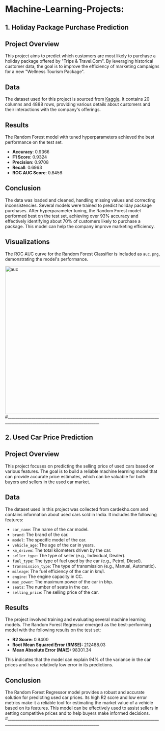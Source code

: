 # Machine-Learning-Projects:
## 1. Holiday Package Purchase Prediction

## Project Overview

This project aims to predict which customers are most likely to purchase a holiday package offered by "Trips & Travel.Com". By leveraging historical customer data, the goal is to improve the efficiency of marketing campaigns for a new "Wellness Tourism Package".

## Data

The dataset used for this project is sourced from [Kaggle](https://www.kaggle.com/datasets/susant4learning/holiday-package-purchase-prediction). It contains 20 columns and 4888 rows, providing various details about customers and their interactions with the company's offerings.

## Results

The Random Forest model with tuned hyperparameters achieved the best performance on the test set.

*   **Accuracy**: 0.9366
*   **F1 Score**: 0.9324
*   **Precision**: 0.9708
*   **Recall**: 0.6963
*   **ROC AUC Score**: 0.8456

## Conclusion

The data was loaded and cleaned, handling missing values and correcting inconsistencies. Several models were trained to predict holiday package purchases. After hyperparameter tuning, the Random Forest model performed best on the test set, achieving over 93% accuracy and effectively identifying about 70% of customers likely to purchase a package. This model can help the company improve marketing efficiency.

## Visualizations

The ROC AUC curve for the Random Forest Classifier is included as `auc.png`, demonstrating the model's performance.

<img width="640" height="480" alt="auc" src="https://github.com/user-attachments/assets/6baeb31d-3fd5-4fef-8ab7-40488f199242" />
#_____________________________________________________________________________________________________________________________


## 2. Used Car Price Prediction

## Project Overview

This project focuses on predicting the selling price of used cars based on various features. The goal is to build a reliable machine learning model that can provide accurate price estimates, which can be valuable for both buyers and sellers in the used car market.

## Data

The dataset used in this project was collected from cardekho.com and contains information about used cars sold in India. It includes the following features:

- `car_name`: The name of the car model.
- `brand`: The brand of the car.
- `model`: The specific model of the car.
- `vehicle_age`: The age of the car in years.
- `km_driven`: The total kilometers driven by the car.
- `seller_type`: The type of seller (e.g., Individual, Dealer).
- `fuel_type`: The type of fuel used by the car (e.g., Petrol, Diesel).
- `transmission_type`: The type of transmission (e.g., Manual, Automatic).
- `mileage`: The fuel efficiency of the car in km/l.
- `engine`: The engine capacity in CC.
- `max_power`: The maximum power of the car in bhp.
- `seats`: The number of seats in the car.
- `selling_price`: The selling price of the car.

## Results

The project involved training and evaluating several machine learning models. The Random Forest Regressor emerged as the best-performing model with the following results on the test set:

- **R2 Score:** 0.9400
- **Root Mean Squared Error (RMSE):** 212488.03
- **Mean Absolute Error (MAE):** 98301.34

This indicates that the model can explain 94% of the variance in the car prices and has a relatively low error in its predictions.

## Conclusion

The Random Forest Regressor model provides a robust and accurate solution for predicting used car prices. Its high R2 score and low error metrics make it a reliable tool for estimating the market value of a vehicle based on its features. This model can be effectively used to assist sellers in setting competitive prices and to help buyers make informed decisions.
#_____________________________________________________________________________________________________________________________



